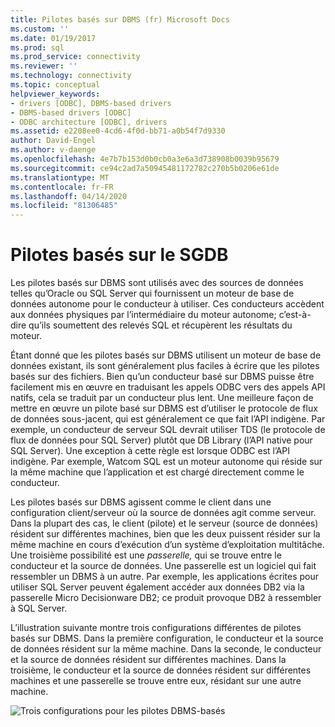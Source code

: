 ```yaml
---
title: Pilotes basés sur DBMS (fr) Microsoft Docs
ms.custom: ''
ms.date: 01/19/2017
ms.prod: sql
ms.prod_service: connectivity
ms.reviewer: ''
ms.technology: connectivity
ms.topic: conceptual
helpviewer_keywords:
- drivers [ODBC], DBMS-based drivers
- DBMS-based drivers [ODBC]
- ODBC architecture [ODBC], drivers
ms.assetid: e2208ee0-4cd6-4f0d-bb71-a0b54f7d9330
author: David-Engel
ms.author: v-daenge
ms.openlocfilehash: 4e7b7b153d0b0cb0a3e6a3d738908b0039b95679
ms.sourcegitcommit: ce94c2ad7a50945481172782c270b5b0206e61de
ms.translationtype: MT
ms.contentlocale: fr-FR
ms.lasthandoff: 04/14/2020
ms.locfileid: "81306485"
---
```

# <a name="dbms-based-drivers"></a>Pilotes basés sur le SGDB
Les pilotes basés sur DBMS sont utilisés avec des sources de données telles qu’Oracle ou SQL Server qui fournissent un moteur de base de données autonome pour le conducteur à utiliser. Ces conducteurs accèdent aux données physiques par l’intermédiaire du moteur autonome; c’est-à-dire qu’ils soumettent des relevés SQL et récupèrent les résultats du moteur.  
  
 Étant donné que les pilotes basés sur DBMS utilisent un moteur de base de données existant, ils sont généralement plus faciles à écrire que les pilotes basés sur des fichiers. Bien qu’un conducteur basé sur DBMS puisse être facilement mis en œuvre en traduisant les appels ODBC vers des appels API natifs, cela se traduit par un conducteur plus lent. Une meilleure façon de mettre en œuvre un pilote basé sur DBMS est d’utiliser le protocole de flux de données sous-jacent, qui est généralement ce que fait l’API indigène. Par exemple, un conducteur de serveur SQL devrait utiliser TDS (le protocole de flux de données pour SQL Server) plutôt que DB Library (l’API native pour SQL Server). Une exception à cette règle est lorsque ODBC est l’API indigène. Par exemple, Watcom SQL est un moteur autonome qui réside sur la même machine que l’application et est chargé directement comme le conducteur.  
  
 Les pilotes basés sur DBMS agissent comme le client dans une configuration client/serveur où la source de données agit comme serveur. Dans la plupart des cas, le client (pilote) et le serveur (source de données) résident sur différentes machines, bien que les deux puissent résider sur la même machine en cours d’exécution d’un système d’exploitation multitâche. Une troisième possibilité est une *passerelle,* qui se trouve entre le conducteur et la source de données. Une passerelle est un logiciel qui fait ressembler un DBMS à un autre. Par exemple, les applications écrites pour utiliser SQL Server peuvent également accéder aux données DB2 via la passerelle Micro Decisionware DB2; ce produit provoque DB2 à ressembler à SQL Server.  
  
 L’illustration suivante montre trois configurations différentes de pilotes basés sur DBMS. Dans la première configuration, le conducteur et la source de données résident sur la même machine. Dans la seconde, le conducteur et la source de données résident sur différentes machines. Dans la troisième, le conducteur et la source de données résident sur différentes machines et une passerelle se trouve entre eux, résidant sur une autre machine.  
  
 ![Trois configurations pour les pilotes DBMS&#45;basés](../../odbc/reference/media/pr07.gif "pr07")
